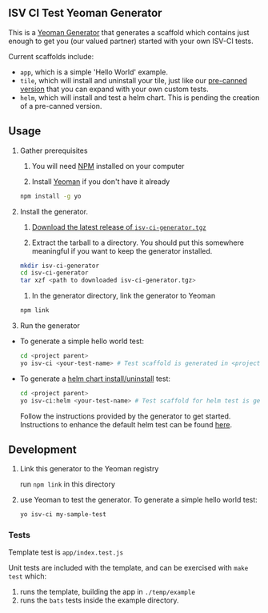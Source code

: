 ## ISV CI Test Yeoman Generator

This is a [Yeoman Generator](https://yeoman.io/) that generates a scaffold which contains just enough
to get you (our valued partner) started with your own ISV-CI tests.

Current scaffolds include:

* `app`, which is a simple 'Hello World' example. 
* `tile`, which will install and uninstall your tile, just like our [pre-canned version](https://github.com/cf-platform-eng/isv-ci-toolkit/tree/master/tests/install-uninstall-pas-tile)
  that you can expand with your own custom tests.
* `helm`, which will install and test a helm chart. This is pending the creation of a pre-canned version. 

## Usage

1. Gather prerequisites
    1. You will need [NPM](https://www.npmjs.com/) installed on your computer

    1. Install [Yeoman](https://yeoman.io/) if you don't have it already
    ```bash
    npm install -g yo
    ```

1. Install the generator.

    1. [Download the latest release of `isv-ci-generator.tgz`](https://github.com/cf-platform-eng/isv-ci-generator/releases)

    1. Extract the tarball to a directory. You should put this somewhere meaningful if you want to keep the generator installed.
    ```bash
    mkdir isv-ci-generator
    cd isv-ci-generator
    tar xzf <path to downloaded isv-ci-generator.tgz>
    ```
   
   1. In the generator directory, link the generator to Yeoman
    ```bash
    npm link
    ```   

4. Run the generator
- To generate a simple hello world test:
    ```bash
    cd <project parent> 
    yo isv-ci <your-test-name> # Test scaffold is generated in <project parent>/<your-test-name> 
    ```
- To generate a [helm chart install/uninstall](./helm/templates/README.md) test:
    ```bash
    cd <project parent> 
    yo isv-ci:helm <your-test-name> # Test scaffold for helm test is generated in <project parent>/<your-test-name> 
    ```    
    Follow the instructions provided by the generator to get started. Instructions to enhance the default helm test can be found [here](./docs/customize-test.md).

## Development

1. Link this generator to the Yeoman registry

    run `npm link` in this directory
     
2. use Yeoman to test the generator. To generate a simple hello world test:
    ```bash
    yo isv-ci my-sample-test
    ```
### Tests

Template test is `app/index.test.js`

Unit tests are included with the template, and can be exercised with `make test` which:
  1. runs the template, building the app in `./temp/example`
  2. runs the `bats` tests inside the example directory.